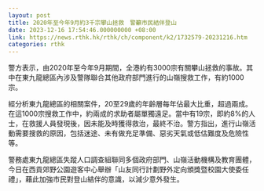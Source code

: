 ```yaml
---
layout: post
title: 2020年至今年9月約3千宗攀山拯救　警籲市民結伴登山
date: 2023-12-16 17:54:46.000000000 +08:00
link: https://news.rthk.hk/rthk/ch/component/k2/1732579-20231216.htm
categories: rthk
---
```


警方表示，由2020年至今年9月期間，全港約有3000宗有關攀山拯救的事故。其中在東九龍總區內涉及警隊聯合其他政府部門進行的山嶺搜救工作，有約1000宗。

經分析東九龍總區的相關案件，20至29歲的年齡層每年佔最大比重，超過兩成。在這1000宗搜救工作中，約兩成的求助者屬單獨遠足。當中有19宗，即約8%的人士，在救援人員發現後，因未能及時獲得救治，最終不治。警方指出，進行山嶺活動需要搜救的原因，包括迷途、未有做充足準備、惡劣天氣或低估難度及危險性等。

警務處東九龍總區失蹤人口調查組聯同多個政府部門、山嶺活動機構及教育團體，今日在西貢郊野公園遊客中心舉辦「山友同行計劃野外定向頒獎暨校園大使委任禮」，藉此加強市民對登山結伴的意識，以減少意外發生。
